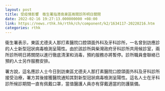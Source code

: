 ```yaml
---
layout: post
title: 受疫情影響　衞生署指港島東區兩間診所明日關閉
date: 2022-02-16 19:27:13.000000000 +08:00
link: https://news.rthk.hk/rthk/ch/component/k2/1634117-20220216.htm
categories: rthk
---
```


衞生署表示，東區尤德夫人那打素醫院口腔頜面外科及牙科診所，一名曾到訪應診的人士新型冠狀病毒檢測呈陽性。由於該診所與柴灣政府牙科診所共用候診室，兩所診所明日將關閉以進行徹底清潔和消毒，預約服務亦將暫停。診所職員會聯絡已預約人士另作服務安排。

署方說，這名應診人士今日到訪東區尤德夫人那打素醫院口腔頜面外科及牙科診所接受治療，署方其後接獲醫院通知其對新型冠狀病毒檢測呈陽性。這名人士在牙科診所候診期間一直有佩戴口罩，當值醫護人員亦有穿戴適當的防護裝備。
